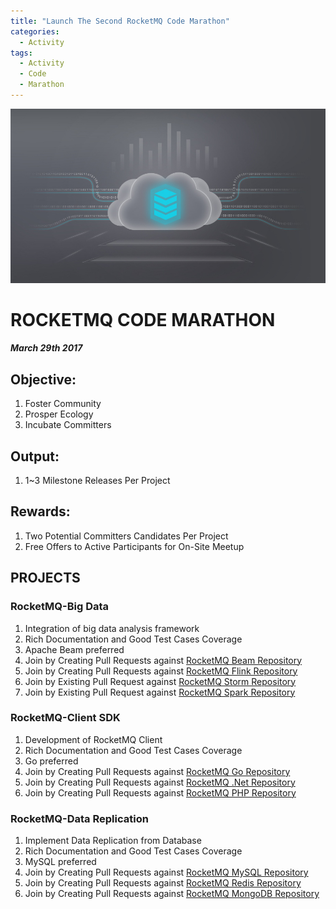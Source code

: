 ```yaml
---
title: "Launch The Second RocketMQ Code Marathon"
categories:
  - Activity
tags:
  - Activity
  - Code
  - Marathon
---
```


![Banner](/assets/images/blog/banner.jpg)
# ROCKETMQ CODE MARATHON [<i class='fa fa-link'></i>](/assets/attachment/launch-second-rocketmq-code-marathon.pdf)
##### March 29th 2017

## Objective:
1. Foster Community
1. Prosper Ecology
1. Incubate Committers

## Output:
1. 1~3 Milestone Releases Per Project

## Rewards:
1. Two Potential Committers Candidates Per Project
1. Free Offers to Active Participants for On-Site Meetup
## PROJECTS

### RocketMQ-Big Data
1. Integration of big data analysis framework
1. Rich Documentation and Good Test Cases Coverage
1. Apache Beam preferred 
2. Join by Creating Pull Requests against [RocketMQ Beam Repository](https://github.com/apache/rocketmq-externals)
3. Join by Creating Pull Requests against [RocketMQ Flink Repository](https://github.com/apache/rocketmq-externals)
4. Join by Existing Pull Request against [RocketMQ Storm Repository](https://github.com/apache/storm/pull/2024)
4. Join by Existing Pull Request against [RocketMQ Spark Repository](https://github.com/apache/rocketmq-externals/pull/5)

### RocketMQ-Client SDK
1. Development of RocketMQ Client
1. Rich Documentation and Good Test Cases Coverage
3. Go preferred
1. Join by Creating Pull Requests against [RocketMQ Go Repository](https://github.com/apache/rocketmq-externals)
2. Join by Creating Pull Requests against [RocketMQ .Net Repository](https://github.com/apache/rocketmq-externals)
3. Join by Creating Pull Requests against [RocketMQ PHP Repository](https://github.com/apache/rocketmq-externals)


### RocketMQ-Data Replication
1. Implement Data Replication from Database
1. Rich Documentation and Good Test Cases Coverage
3. MySQL preferred
1. Join by Creating Pull Requests against [RocketMQ MySQL Repository](https://github.com/apache/rocketmq-externals)
2. Join by Creating Pull Requests against [RocketMQ Redis Repository](https://github.com/apache/rocketmq-externals)
3. Join by Creating Pull Requests against [RocketMQ MongoDB Repository](https://github.com/apache/rocketmq-externals)
